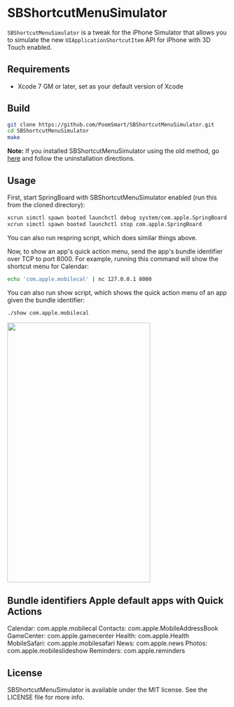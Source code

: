 # SBShortcutMenuSimulator

`SBShortcutMenuSimulator` is a tweak for the iPhone Simulator that allows you to simulate the new `UIApplicationShortcutItem` API for iPhone with 3D Touch enabled.

## Requirements

- Xcode 7 GM or later, set as your default version of Xcode

## Build

``` sh
git clone https://github.com/PoomSmart/SBShortcutMenuSimulator.git
cd SBShortcutMenuSimulator
make
```

**Note:** If you installed SBShortcutMenuSimulator using the old method, go [here](https://github.com/PoomSmart/SBShortcutMenuSimulator/blob/85c3d73b9e22a20e5c59144fa1b3d19883a68f0e/README.md) and follow the uninstallation directions.

## Usage

First, start SpringBoard with SBShortcutMenuSimulator enabled (run this from the cloned directory):

``` sh
xcrun simctl spawn booted launchctl debug system/com.apple.SpringBoard --environment DYLD_INSERT_LIBRARIES=$PWD/SBShortcutMenuSimulator.dylib
xcrun simctl spawn booted launchctl stop com.apple.SpringBoard
```

You can also run respring script, which does similar things above.

Now, to show an app's quick action menu, send the app's bundle identifier over TCP to port 8000. For example, running this command will show the shortcut menu for Calendar:

``` sh
echo 'com.apple.mobilecal' | nc 127.0.0.1 8000
```

You can also run show script, which shows the quick action menu of an app given the bundle identifier:

``` sh
./show com.apple.mobilecal
```

<img src="https://raw.githubusercontent.com/PoomSmart/SBShortcutMenuSimulator/screenshot/Shortcuts.png" width="326" height="592"></img>

## Bundle identifiers Apple default apps with Quick Actions
Calendar:     com.apple.mobilecal
Contacts:     com.apple.MobileAddressBook
GameCenter:   com.apple.gamecenter
Health:       com.apple.Health
MobileSafari: com.apple.mobilesafari
News:         com.apple.news
Photos:       com.apple.mobileslideshow
Reminders:    com.apple.reminders

## License

SBShortcutMenuSimulator is available under the MIT license. See the LICENSE file for more info.
